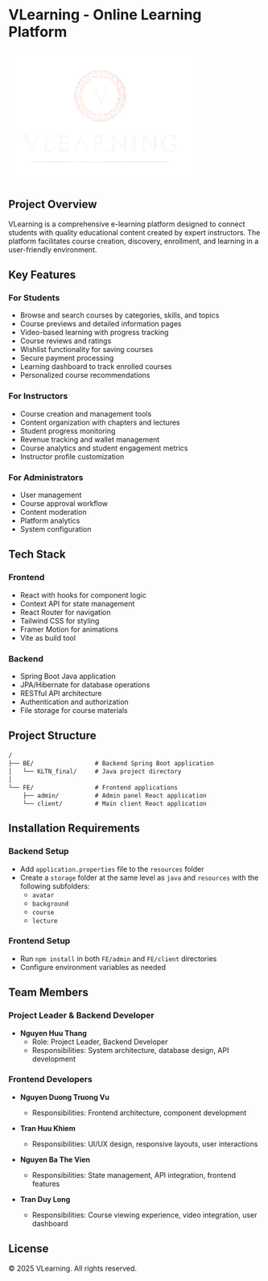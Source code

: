 # VLearning - Online Learning Platform

![VLearning Logo](./FE/client/src/assets/images/logo.png)

## Project Overview

VLearning is a comprehensive e-learning platform designed to connect students with quality educational content created by expert instructors. The platform facilitates course creation, discovery, enrollment, and learning in a user-friendly environment.

## Key Features

### For Students

- Browse and search courses by categories, skills, and topics
- Course previews and detailed information pages
- Video-based learning with progress tracking
- Course reviews and ratings
- Wishlist functionality for saving courses
- Secure payment processing
- Learning dashboard to track enrolled courses
- Personalized course recommendations

### For Instructors

- Course creation and management tools
- Content organization with chapters and lectures
- Student progress monitoring
- Revenue tracking and wallet management
- Course analytics and student engagement metrics
- Instructor profile customization

### For Administrators

- User management
- Course approval workflow
- Content moderation
- Platform analytics
- System configuration

## Tech Stack

### Frontend

- React with hooks for component logic
- Context API for state management
- React Router for navigation
- Tailwind CSS for styling
- Framer Motion for animations
- Vite as build tool

### Backend

- Spring Boot Java application
- JPA/Hibernate for database operations
- RESTful API architecture
- Authentication and authorization
- File storage for course materials

## Project Structure

```
/
├── BE/                 # Backend Spring Boot application
│   └── KLTN_final/     # Java project directory
│
└── FE/                 # Frontend applications
    ├── admin/          # Admin panel React application
    └── client/         # Main client React application
```

## Installation Requirements

### Backend Setup

- Add `application.properties` file to the `resources` folder
- Create a `storage` folder at the same level as `java` and `resources` with the following subfolders:
  - `avatar`
  - `background`
  - `course`
  - `lecture`

### Frontend Setup

- Run `npm install` in both `FE/admin` and `FE/client` directories
- Configure environment variables as needed

## Team Members

### Project Leader & Backend Developer

- **Nguyen Huu Thang**
  - Role: Project Leader, Backend Developer
  - Responsibilities: System architecture, database design, API development

### Frontend Developers

- **Nguyen Duong Truong Vu**
  - Responsibilities: Frontend architecture, component development
- **Tran Huu Khiem**

  - Responsibilities: UI/UX design, responsive layouts, user interactions

- **Nguyen Ba The Vien**

  - Responsibilities: State management, API integration, frontend features

- **Tran Duy Long**
  - Responsibilities: Course viewing experience, video integration, user dashboard

## License

© 2025 VLearning. All rights reserved.
